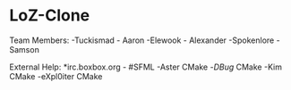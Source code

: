 LoZ-Clone
=========
Team Members:
-Tuckismad - Aaron
-Elewook - Alexander
-Spokenlore - Samson

External Help:
*irc.boxbox.org - #SFML
-Aster          CMake
-_DBug_         CMake
-Kim            CMake
-eXpl0iter      CMake
